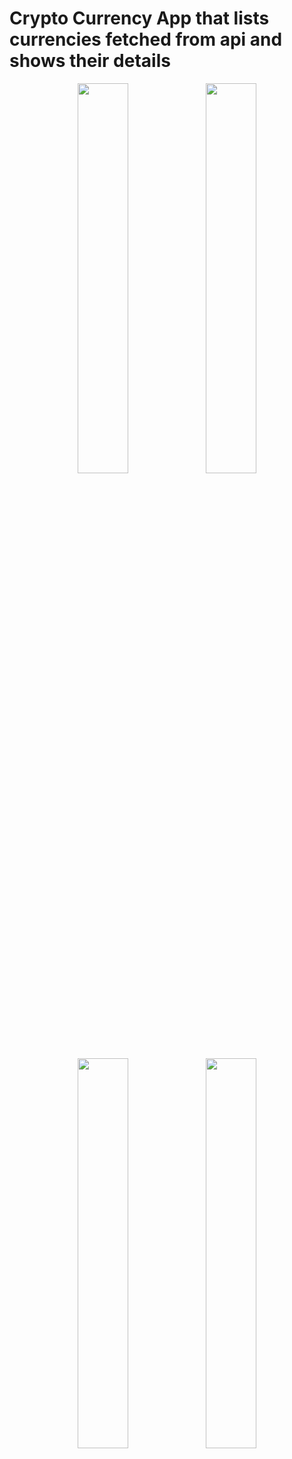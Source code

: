 # Crypto Currency App that lists currencies fetched from api and shows their details

<p align="center">
  <img src="https://user-images.githubusercontent.com/27769280/136056000-5a3790a2-4c02-4626-a2bc-822222aad0ce.png" width="40%" height="40%">
  <img src="https://user-images.githubusercontent.com/27769280/136055995-4f491863-394f-4779-8a7c-771b6d38e6f8.png" width="40%" height="40%">
  <img src="https://user-images.githubusercontent.com/27769280/136055994-2de4edf7-7632-4021-9cbd-537ce7e459c5.png" width="40%" height="40%">
  <img src="https://user-images.githubusercontent.com/27769280/136055983-9264cd5b-abbc-4821-ab38-42740c8b9a2c.png" width="40%" height="40%">
</p>
